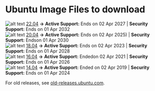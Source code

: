 
# Ubuntu Image Files to download

![alt text](https://releases.ubuntu.com/icons/folder.gif) [22.04](https://releases.ubuntu.com/22.04/) __->__ __Active Support:__ Ends on 02 Apr 2027 | __Security Support:__ Ends on 01 Apr 2032  
![alt text](https://releases.ubuntu.com/icons/folder.gif) [20.04](https://releases.ubuntu.com/20.04/) __->__ __Active Support:__ Ends on 02 Apr 2025) | __Security Support:__ Endson 01 Apr 2030   
![alt text](https://releases.ubuntu.com/icons/folder.gif) [18.04](https://releases.ubuntu.com/18.04/) __->__ __Active Support:__ Ends on 02 Apr 2023 | __Security Support:__ Ends on 01 Apr 2028  
![alt text](https://releases.ubuntu.com/icons/folder.gif) [16.04](https://releases.ubuntu.com/16.04/) __->__ __Active Support:__ Endedon 02 Apr 2021 | __Security Support:__ Ends on 01 Apr 2026   
![alt text](https://releases.ubuntu.com/icons/folder.gif) [14.04](https://releases.ubuntu.com/14.04/) __->__ __Active Support:__ Ended on 02 Apr 2019 | __Security Support:__ Ends on 01 Apr 2024   

For old releases, see [old-releases.ubuntu.com](http://old-releases.ubuntu.com/releases/).
